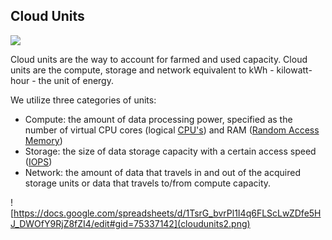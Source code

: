 ## Cloud Units

![](domore.png)

Cloud units are the way to account for farmed and used capacity. Cloud units are the compute, storage and network equivalent to kWh - kilowatt-hour - the unit of energy.

We utilize three categories of units:
- Compute: the amount of data processing power, specified as the number of virtual CPU cores (logical [CPU's](https://en.wikipedia.org/wiki/Central_processing_unit)) and RAM ([Random Access Memory](https://en.wikipedia.org/wiki/Random-access_memory))
- Storage: the size of data storage capacity with a certain access speed ([IOPS](https://en.wikipedia.org/wiki/IOPS))
- Network: the amount of data that travels in and out of the acquired storage units or data that travels to/from compute capacity.

![https://docs.google.com/spreadsheets/d/1TsrG_bvrPl1I4q6FLScLwZDfe5HJ_DWOfY9RjZ8fZI4/edit#gid=75337142](cloudunits2.png)





